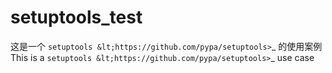 # setuptools_test
这是一个 `setuptools &lt;https://github.com/pypa/setuptools>`_ 的使用案例  This is a `setuptools &lt;https://github.com/pypa/setuptools>`_  use case
